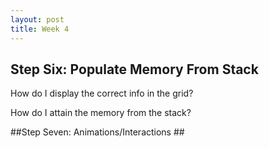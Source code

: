 ```yaml
---
layout: post
title: Week 4
---
```


## Step Six: Populate Memory From Stack ##

How do I display the correct info in the grid?

How do I attain the memory from the stack? 

##Step Seven: Animations/Interactions ##
